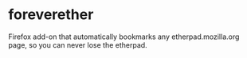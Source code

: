 # foreverether
Firefox add-on that automatically bookmarks any etherpad.mozilla.org page, so you can never lose the etherpad.
